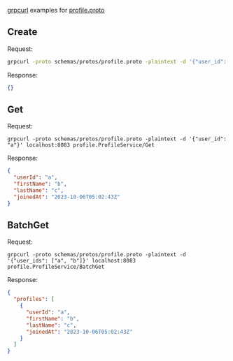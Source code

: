 [grpcurl](https://github.com/fullstorydev/grpcurl) examples for [profile.proto](../schemas/protos/backend/profile.proto)

## Create

Request:
```bash
grpcurl -proto schemas/protos/profile.proto -plaintext -d '{"user_id": "a", "first_name": "b", "last_name": "c"}' localhost:8083 profile.ProfileService/Create
```

Response:
```json
{}
```

## Get

Request:

```
grpcurl -proto schemas/protos/profile.proto -plaintext -d '{"user_id": "a"}' localhost:8083 profile.ProfileService/Get
```

Response:
```json
{
  "userId": "a",
  "firstName": "b",
  "lastName": "c",
  "joinedAt": "2023-10-06T05:02:43Z"
}
```

## BatchGet

Request:

```
grpcurl -proto schemas/protos/profile.proto -plaintext -d '{"user_ids": ["a", "b"]}' localhost:8083 profile.ProfileService/BatchGet
```

Response:
```json
{
  "profiles": [
    {
      "userId": "a",
      "firstName": "b",
      "lastName": "c",
      "joinedAt": "2023-10-06T05:02:43Z"
    }
  ]
}
```